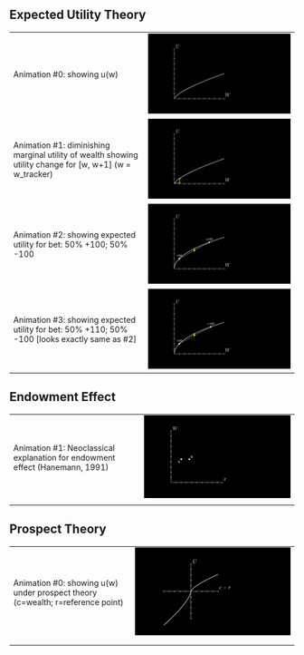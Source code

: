 ## Expected Utility Theory

|                                                                                                           |                                       |
| --------------------------------------------------------------------------------------------------------- | ------------------------------------- |
| Animation \#0: showing u(w)                                                                               | ![UtilityIntro-0](UtilityIntro.png)   |
| Animation \#1: diminishing marginal utility of wealth showing utility change for [w, w+1] (w = w_tracker) | ![UtilityIntro-1](UtilityIntro-1.gif) |
| Animation \#2: showing expected utility for bet: 50% +100; 50% -100                                       | ![UtilityIntro-2](UtilityIntro-2.png) |
| Animation \#3: showing expected utility for bet: 50% +110; 50% -100 \[looks exactly same as \#2\]         | ![UtilityIntro-3](UtilityIntro-3.png) |

## Endowment Effect

|                                                                              |                                                                 |
| ---------------------------------------------------------------------------- | --------------------------------------------------------------- |
| Animation #1: Neoclassical explanation for endowment effect (Hanemann, 1991) | ![NeoClassicalEndowmentEffect](NeoClassicalEndowmentEffect.gif) |
|                                                                              |                                                                 |

## Prospect Theory

|                                                                                |                                                     |
| ------------------------------------------------------------------------------ | --------------------------------------------------- |
| Animation #0: showing u(w) under prospect theory (c=wealth; r=reference point) | ![ProspectTheoryUtility](ProspectTheoryUtility.png) |
|                                                                                |                                                     |
|                                                                                |                                                     |
